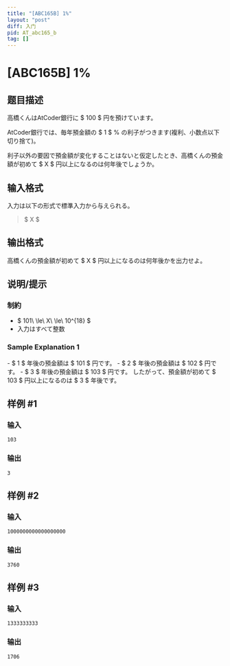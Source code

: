 ```yaml
---
title: "[ABC165B] 1%"
layout: "post"
diff: 入门
pid: AT_abc165_b
tag: []
---
```


# [ABC165B] 1%

## 题目描述

[problemUrl]: https://atcoder.jp/contests/abc165/tasks/abc165_b

高橋くんはAtCoder銀行に $ 100 $ 円を預けています。

AtCoder銀行では、毎年預金額の $ 1 $ % の利子がつきます(複利、小数点以下切り捨て)。

利子以外の要因で預金額が変化することはないと仮定したとき、高橋くんの預金額が初めて $ X $ 円以上になるのは何年後でしょうか。

## 输入格式

入力は以下の形式で標準入力から与えられる。

> $ X $

## 输出格式

高橋くんの預金額が初めて $ X $ 円以上になるのは何年後かを出力せよ。

## 说明/提示

### 制約

- $ 101\ \le\ X\ \le\ 10^{18} $
- 入力はすべて整数

### Sample Explanation 1

\- $ 1 $ 年後の預金額は $ 101 $ 円です。 - $ 2 $ 年後の預金額は $ 102 $ 円です。 - $ 3 $ 年後の預金額は $ 103 $ 円です。 したがって、預金額が初めて $ 103 $ 円以上になるのは $ 3 $ 年後です。

## 样例 #1

### 输入

```
103
```

### 输出

```
3
```

## 样例 #2

### 输入

```
1000000000000000000
```

### 输出

```
3760
```

## 样例 #3

### 输入

```
1333333333
```

### 输出

```
1706
```

